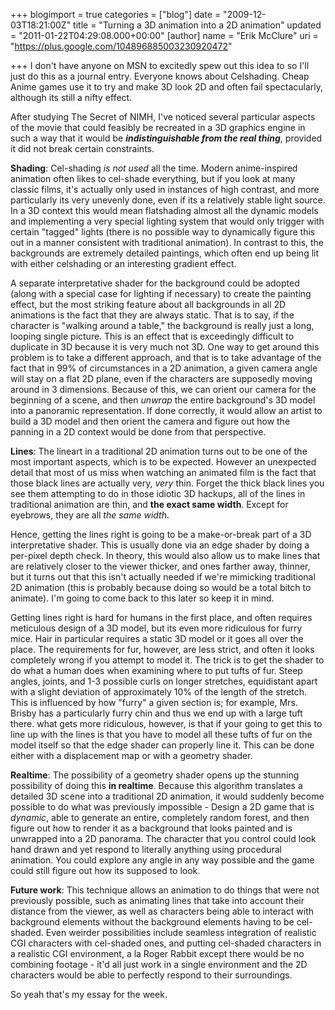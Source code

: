 +++
blogimport = true
categories = ["blog"]
date = "2009-12-03T18:21:00Z"
title = "Turning a 3D animation into a 2D animation"
updated = "2011-01-22T04:29:08.000+00:00"
[author]
name = "Erik McClure"
uri = "https://plus.google.com/104896885003230920472"

+++
I don't have anyone on MSN to excitedly spew out this idea to so I'll just do this as a journal entry. Everyone knows about Celshading. Cheap Anime games use it to try and make 3D look 2D and often fail spectacularly, although its still a nifty effect.

After studying The Secret of NIMH, I've noticed several particular aspects of the movie that could feasibly be recreated in a 3D graphics engine in such a way that it would be ***indistinguishable from the real thing***, provided it did not break certain constraints.

**Shading**: Cel-shading *is not used* all the time. Modern anime-inspired animation often likes to cel-shade everything, but if you look at many classic films, it's actually only used in instances of high contrast, and more particularly its very unevenly done, even if its a relatively stable light source. In a 3D context this would mean flatshading almost all the dynamic models and implementing a very special lighting system that would only trigger with certain "tagged" lights (there is no possible way to dynamically figure this out in a manner consistent with traditional animation). In contrast to this, the backgrounds are extremely detailed paintings, which often end up being lit with either celshading or an interesting gradient effect.

A separate interpretative shader for the background could be adopted (along with a special case for lighting if necessary) to create the painting effect, but the most striking feature about all backgrounds in all 2D animations is the fact that they are always static. That is to say, if the character is "walking around a table," the background is really just a long, looping single picture. This is an effect that is exceedingly difficult to duplicate in 3D because it is very much not 3D. One way to get around this problem is to take a different approach, and that is to take advantage of the fact that in 99% of circumstances in a 2D animation, a given camera angle will stay on a flat 2D plane, even if the characters are supposedly moving around in 3 dimensions. Because of this, we can orient our camera for the beginning of a scene, and then *unwrap* the entire background's 3D model into a panoramic representation. If done correctly, it would allow an artist to build a 3D model and then orient the camera and figure out how the panning in a 2D context would be done from that perspective.

**Lines**: The lineart in a traditional 2D animation turns out to be one of the most important aspects, which is to be expected. However an unexpected detail that most of us miss when watching an animated film is the fact that those black lines are actually very, *very* thin. Forget the thick black lines you see them attempting to do in those idiotic 3D hackups, all of the lines in traditional animation are thin, and **the exact same width**. Except for eyebrows, they are all *the same width*. 

Hence, getting the lines right is going to be a make-or-break part of a 3D interpretative shader. This is usually done via an edge shader by doing a per-pixel depth check. In theory, this would also allow us to make lines that are relatively closer to the viewer thicker, and ones farther away, thinner, but it turns out that this isn't actually needed if we're mimicking traditional 2D animation (this is probably because doing so would be a total bitch to animate). I'm going to come back to this later so keep it in mind.

Getting lines right is hard for humans in the first place, and often requires meticulous design of a 3D model, but its even more ridiculous for furry mice. Hair in particular requires a static 3D model or it goes all over the place. The requirements for fur, however, are less strict, and often it looks completely wrong if you attempt to model it. The trick is to get the shader to do what a human does when examining where to put tufts of fur. Steep angles, joints, and 1-3 possible curls on longer stretches, equidistant apart with a slight deviation of approximately 10% of the length of the stretch. This is influenced by how "furry" a given section is; for example, Mrs. Brisby has a particularly furry chin and thus we end up with a large tuft there. what gets more ridiculous, however, is that if your going to get this to line up with the lines is that you have to model all these tufts of fur on the model itself so that the edge shader can properly line it. This can be done either with a displacement map or with a geometry shader.

**Realtime**: The possibility of a geometry shader opens up the stunning possibility of doing this **in realtime**. Because this algorithm translates a detailed 3D scene into a traditional 2D animation, it would suddenly become possible to do what was previously impossible - Design a 2D game that is *dynamic*, able to generate an entire, completely random forest, and then figure out how to render it as a background that looks painted and is unwrapped into a 2D panorama. The character that you control could look hand drawn and yet respond to literally anything using procedural animation. You could explore any angle in any way possible and the game could still figure out how its supposed to look.

**Future work**: This technique allows an animation to do things that were not previously possible, such as animating lines that take into account their distance from the viewer, as well as characters being able to interact with background elements without the background elements having to be cel-shaded. Even weirder possibilities include seamless integration of realistic CGI characters with cel-shaded ones, and putting cel-shaded characters in a realistic CGI environment, a la Roger Rabbit except there would be no combining footage - it'd all just work in a single environment and the 2D characters would be able to perfectly respond to their surroundings.

So yeah that's my essay for the week.
